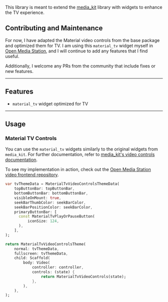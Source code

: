 This library is meant to extend the [media_kit](https://pub.dev/packages/media_kit) library with widgets to enhance the TV experience.


## Contributing and Maintenance

For now, I have adapted the Material video controls from the base package and optimized them for TV. I am using this `material_tv` widget myself in [Open Media Station](https://github.com/OpenMediaStation), and I will continue to add any features that I find useful.

Additionally, I welcome any PRs from the community that include fixes or new features.

---

## Features

- `material_tv` widget optimized for TV

---

## Usage

### Material TV Controls

You can use the `material_tv` widgets similarly to the original widgets from `media_kit`. For further documentation, refer to [media_kit's video controls documentation](https://github.com/media-kit/media-kit/blob/main/README.md#video-controls).

To see my implementation in action, check out the [Open Media Station video frontend repository](https://github.com/OpenMediaStation/OpenMediaStation.FE.MovieTV/blob/ea3de04f1cd73e6ca401b37c3585756d0b5f931c/lib/views/player.dart).

```dart
var tvThemeData = MaterialTvVideoControlsThemeData(
    topButtonBar: topButtonBar,
    bottomButtonBar: bottomButtonBar,
    visibleOnMount: true,
    seekBarThumbColor: seekBarColor,
    seekBarPositionColor: seekBarColor,
    primaryButtonBar: [
      const MaterialTvPlayOrPauseButton(
          iconSize: 124,
      ),
    ],
);

return MaterialTvVideoControlsTheme(
    normal: tvThemeData,
    fullscreen: tvThemeData,
    child: Scaffold(
        body: Video(
            controller: controller,
            controls: (state) {
                return MaterialTvVideoControls(state);
            },
        ),
    ),
);
```